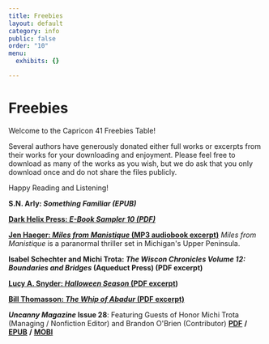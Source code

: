 ```yaml
---
title: Freebies
layout: default
category: info
public: false
order: "10"
menu:
  exhibits: {}

---
```

# Freebies

Welcome to the Capricon 41 Freebies Table!

Several authors have generously donated either full works or excerpts from their works for your downloading and enjoyment. Please feel free to download as many of the works as you wish, but we do ask that you only download once and do not share the files publicly.

Happy Reading and Listening!

**S.N. Arly: _Something Familiar (EPUB)_**

[**Dark Helix Press: _E-Book Sampler 10 (PDF)_**](/assets/images/dark-helix-press-ebook-sampler_final.pdf)

[**Jen Haeger: _Miles from Manistique_ (MP3 audiobook excerpt)**](/assets/images/five-minute-sample_miles-from-manistique.mp3) _Miles from Manistique_ is a paranormal thriller set in Michigan's Upper Peninsula.

**Isabel Schechter and Michi Trota: _The Wiscon Chronicles Volume 12: Boundaries and Bridges_ (Aqueduct Press) (PDF excerpt)**

[**Lucy A. Snyder: _Halloween Season_ (PDF excerpt**](/assets/images/halloween-season-excerpt.pdf)**)**

[**Bill Thomasson: _The Whip of Abadur_ (PDF excerpt)**](/assets/images/whip-of-abadur-prologue-chapter.pdf)

**_Uncanny Magazine_ Issue 28**: Featuring Guests of Honor Michi Trota (Managing / Nonfiction Editor) and Brandon O'Brien (Contributor)   [**PDF**](/assets/images/uncanny_issue_28.pdf) **/** [**EPUB**](/assets/images/uncanny_issue_28.epub) **/** [**MOBI**](/assets/images/uncanny_issue_28.mobi)